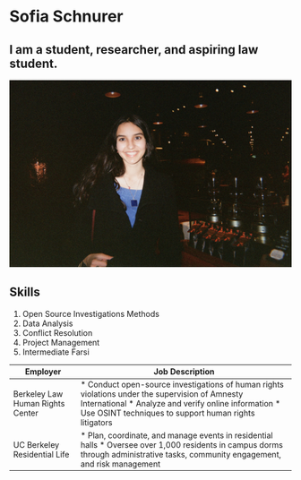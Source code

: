 # Sofia Schnurer
## I am a student, researcher, and aspiring law student. 
![professional_headshot](headshot.jpg)
## Skills
1. Open Source Investigations Methods
2. Data Analysis
3. Conflict Resolution
4. Project Management
5. Intermediate Farsi 

| Employer | Job Description |
| -------- | --------------- |
| Berkeley Law Human Rights Center | * Conduct open-source investigations of human rights violations under the supervision of Amnesty International * Analyze and verify online information * Use OSINT techniques to support human rights litigators |
| UC Berkeley Residential Life | * Plan, coordinate, and manage events in residential halls * Oversee over 1,000 residents in campus dorms through administrative tasks, community engagement, and risk management |
